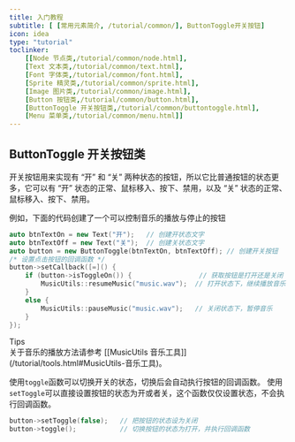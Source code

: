```yaml
---
title: 入门教程
subtitle: [ [常用元素简介, /tutorial/common/], ButtonToggle开关按钮]
icon: idea
type: "tutorial"
toclinker: 
    [[Node 节点类,/tutorial/common/node.html],
    [Text 文本类,/tutorial/common/text.html],
    [Font 字体类,/tutorial/common/font.html],
    [Sprite 精灵类,/tutorial/common/sprite.html],
    [Image 图片类,/tutorial/common/image.html],
    [Button 按钮类,/tutorial/common/button.html],
    [ButtonToggle 开关按钮类,/tutorial/common/buttontoggle.html],
    [Menu 菜单类,/tutorial/common/menu.html]]
---
```

## ButtonToggle 开关按钮类

开关按钮用来实现有 “开” 和 “关” 两种状态的按钮，所以它比普通按钮的状态更多，它可以有 “开” 状态的正常、鼠标移入、按下、禁用，以及 “关” 状态的正常、鼠标移入、按下、禁用。

例如，下面的代码创建了一个可以控制音乐的播放与停止的按钮

```cpp
auto btnTextOn = new Text("开");   // 创建开状态文字
auto btnTextOff = new Text("关");  // 创建关状态文字
auto button = new ButtonToggle(btnTextOn, btnTextOff); // 创建开关按钮
/* 设置点击按钮的回调函数 */
button->setCallback([=]() {
    if (button->isToggleOn()) {                 // 获取按钮是打开还是关闭
        MusicUtils::resumeMusic("music.wav");  // 打开状态下，继续播放音乐
    }
    else {
        MusicUtils::pauseMusic("music.wav");   // 关闭状态下，暂停音乐
    }
});
```

<div class="ui info message"><div class="header">Tips </div>
关于音乐的播放方法请参考 [[MusicUtils 音乐工具]](/tutorial/tools.html#MusicUtils-音乐工具)。
</div>

使用`toggle`函数可以切换开关的状态，切换后会自动执行按钮的回调函数。
使用`setToggle`可以直接设置按钮的状态为开或者关，这个函数仅仅设置状态，不会执行回调函数。

```cpp
button->setToggle(false);   // 把按钮的状态设为关闭
button->toggle();           // 切换按钮的状态为打开，并执行回调函数
```